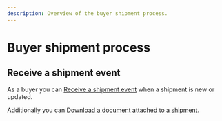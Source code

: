 ```yaml
---
description: Overview of the buyer shipment process.
---
```


# Buyer shipment process

## Receive a shipment event

As a buyer you can [Receive a shipment event](broken-reference) when a shipment is new or updated.

Additionally you can [Download a document attached to a shipment](receive/download-document.md).
